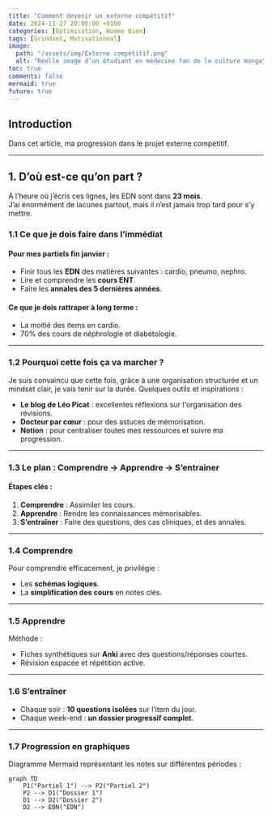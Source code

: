 ```yaml
---
title: "Comment devenir un externe compétitif"
date: 2024-11-27 20:00:00 +0100
categories: [Optimisation, Homme Bien]
tags: [Grindset, Motivationnal]
image:
  path: "/assets/img/Externe compétitif.png"
  alt: "Réelle image d’un étudiant en médecine fan de la culture manga"
toc: true
comments: false
mermaid: true
future: true
---
```


## Introduction

Dans cet article, ma progression dans le projet externe compétitif.

---

## 1. D’où est-ce qu’on part ?

À l’heure où j’écris ces lignes, les EDN sont dans **23 mois**.  
J’ai énormément de lacunes partout, mais il n’est jamais trop tard pour s’y mettre.

### 1.1 Ce que je dois faire dans l’immédiat

#### Pour mes partiels fin janvier :  
- Finir tous les **EDN** des matières suivantes : cardio, pneumo, nephro.  
- Lire et comprendre les **cours ENT**.  
- Faire les **annales des 5 dernières années**.

#### Ce que je dois rattraper à long terme :  
- La moitié des items en cardio.  
- 70% des cours de néphrologie et diabétologie.

---

### 1.2 Pourquoi cette fois ça va marcher ?

Je suis convaincu que cette fois, grâce à une organisation structurée et un mindset clair, je vais tenir sur la durée. Quelques outils et inspirations :  
- **Le blog de Léo Picat** : excellentes réflexions sur l'organisation des révisions.  
- **Docteur par cœur** : pour des astuces de mémorisation.  
- **Notion** : pour centraliser toutes mes ressources et suivre ma progression.

---

### 1.3 Le plan : Comprendre → Apprendre → S’entrainer

#### Étapes clés :
1. **Comprendre** : Assimiler les cours.  
2. **Apprendre** : Rendre les connaissances mémorisables.  
3. **S’entraîner** : Faire des questions, des cas cliniques, et des annales.

---

### 1.4 Comprendre

Pour comprendre efficacement, je privilégie :  
- Les **schémas logiques**.  
- La **simplification des cours** en notes clés.

---

### 1.5 Apprendre

Méthode :  
- Fiches synthétiques sur **Anki** avec des questions/réponses courtes.  
- Révision espacée et répétition active.

---

### 1.6 S’entraîner

- Chaque soir : **10 questions isolées** sur l’item du jour.  
- Chaque week-end : **un dossier progressif complet**.

---

### 1.7 Progression en graphiques

Diagramme Mermaid représentant les notes sur différentes périodes :

```mermaid
graph TD
    P1("Partiel 1") --> P2("Partiel 2")
    P2 --> D1("Dossier 1")
    D1 --> D2("Dossier 2")
    D2 --> EDN("EDN")